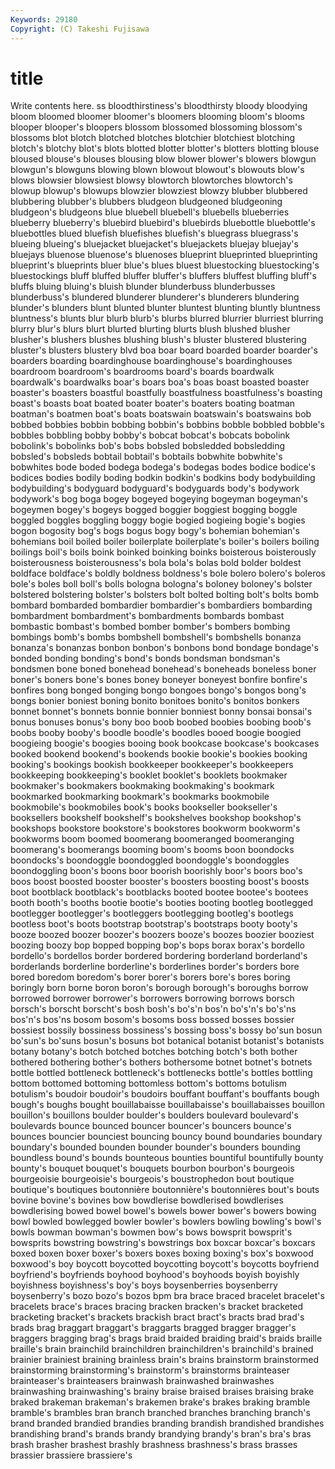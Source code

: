 ```yaml
---
Keywords: 29180 
Copyright: (C) Takeshi Fujisawa
---
```


# title

Write contents here.
ss bloodthirstiness's bloodthirsty bloody
bloodying bloom bloomed bloomer bloomer's bloomers blooming bloom's blooms blooper
blooper's bloopers blossom blossomed blossoming blossom's blossoms blot blotch blotched
blotches blotchier blotchiest blotching blotch's blotchy blot's blots blotted blotter
blotter's blotters blotting blouse bloused blouse's blouses blousing blow blower
blower's blowers blowgun blowgun's blowguns blowing blown blowout blowout's blowouts
blow's blows blowsier blowsiest blowsy blowtorch blowtorches blowtorch's blowup blowup's
blowups blowzier blowziest blowzy blubber blubbered blubbering blubber's blubbers bludgeon
bludgeoned bludgeoning bludgeon's bludgeons blue bluebell bluebell's bluebells blueberries blueberry
blueberry's bluebird bluebird's bluebirds bluebottle bluebottle's bluebottles blued bluefish bluefishes
bluefish's bluegrass bluegrass's blueing blueing's bluejacket bluejacket's bluejackets bluejay bluejay's
bluejays bluenose bluenose's bluenoses blueprint blueprinted blueprinting blueprint's blueprints bluer
blue's blues bluest bluestocking bluestocking's bluestockings bluff bluffed bluffer bluffer's
bluffers bluffest bluffing bluff's bluffs bluing bluing's bluish blunder blunderbuss
blunderbusses blunderbuss's blundered blunderer blunderer's blunderers blundering blunder's blunders blunt
blunted blunter bluntest blunting bluntly bluntness bluntness's blunts blur blurb
blurb's blurbs blurred blurrier blurriest blurring blurry blur's blurs blurt
blurted blurting blurts blush blushed blusher blusher's blushers blushes blushing
blush's bluster blustered blustering bluster's blusters blustery blvd boa boar
board boarded boarder boarder's boarders boarding boardinghouse boardinghouse's boardinghouses boardroom
boardroom's boardrooms board's boards boardwalk boardwalk's boardwalks boar's boars boa's
boas boast boasted boaster boaster's boasters boastful boastfully boastfulness boastfulness's
boasting boast's boasts boat boated boater boater's boaters boating boatman
boatman's boatmen boat's boats boatswain boatswain's boatswains bob bobbed bobbies
bobbin bobbing bobbin's bobbins bobble bobbled bobble's bobbles bobbling bobby
bobby's bobcat bobcat's bobcats bobolink bobolink's bobolinks bob's bobs bobsled
bobsledded bobsledding bobsled's bobsleds bobtail bobtail's bobtails bobwhite bobwhite's bobwhites
bode boded bodega bodega's bodegas bodes bodice bodice's bodices bodies
bodily boding bodkin bodkin's bodkins body bodybuilding bodybuilding's bodyguard bodyguard's
bodyguards body's bodywork bodywork's bog boga bogey bogeyed bogeying bogeyman
bogeyman's bogeymen bogey's bogeys bogged boggier boggiest bogging boggle boggled
boggles boggling boggy bogie bogied bogieing bogie's bogies bogon bogosity
bog's bogs bogus bogy bogy's bohemian bohemian's bohemians boil boiled
boiler boilerplate boilerplate's boiler's boilers boiling boilings boil's boils boink
boinked boinking boinks boisterous boisterously boisterousness boisterousness's bola bola's bolas
bold bolder boldest boldface boldface's boldly boldness boldness's bole bolero
bolero's boleros bole's boles boll boll's bolls bologna bologna's boloney
boloney's bolster bolstered bolstering bolster's bolsters bolt bolted bolting bolt's
bolts bomb bombard bombarded bombardier bombardier's bombardiers bombarding bombardment bombardment's
bombardments bombards bombast bombastic bombast's bombed bomber bomber's bombers bombing
bombings bomb's bombs bombshell bombshell's bombshells bonanza bonanza's bonanzas bonbon
bonbon's bonbons bond bondage bondage's bonded bonding bonding's bond's bonds
bondsman bondsman's bondsmen bone boned bonehead bonehead's boneheads boneless boner
boner's boners bone's bones boney boneyer boneyest bonfire bonfire's bonfires
bong bonged bonging bongo bongoes bongo's bongos bong's bongs bonier
boniest boning bonito bonitoes bonito's bonitos bonkers bonnet bonnet's bonnets
bonnie bonnier bonniest bonny bonsai bonsai's bonus bonuses bonus's bony
boo boob boobed boobies boobing boob's boobs booby booby's boodle
boodle's boodles booed boogie boogied boogieing boogie's boogies booing book
bookcase bookcase's bookcases booked bookend bookend's bookends bookie bookie's bookies
booking booking's bookings bookish bookkeeper bookkeeper's bookkeepers bookkeeping bookkeeping's booklet
booklet's booklets bookmaker bookmaker's bookmakers bookmaking bookmaking's bookmark bookmarked bookmarking
bookmark's bookmarks bookmobile bookmobile's bookmobiles book's books bookseller bookseller's booksellers
bookshelf bookshelf's bookshelves bookshop bookshop's bookshops bookstore bookstore's bookstores bookworm
bookworm's bookworms boom boomed boomerang boomeranged boomeranging boomerang's boomerangs booming
boom's booms boon boondocks boondocks's boondoggle boondoggled boondoggle's boondoggles boondoggling
boon's boons boor boorish boorishly boor's boors boo's boos boost
boosted booster booster's boosters boosting boost's boosts boot bootblack bootblack's
bootblacks booted bootee bootee's bootees booth booth's booths bootie bootie's
booties booting bootleg bootlegged bootlegger bootlegger's bootleggers bootlegging bootleg's bootlegs
bootless boot's boots bootstrap bootstrap's bootstraps booty booty's booze boozed
boozer boozer's boozers booze's boozes boozier booziest boozing boozy bop
bopped bopping bop's bops borax borax's bordello bordello's bordellos border
bordered bordering borderland borderland's borderlands borderline borderline's borderlines border's borders
bore bored boredom boredom's borer borer's borers bore's bores boring
boringly born borne boron boron's borough borough's boroughs borrow borrowed
borrower borrower's borrowers borrowing borrows borsch borsch's borscht borscht's bosh
bosh's bo's'n bos'n bo's'n's bo's'ns bos'n's bos'ns bosom bosom's bosoms
boss bossed bosses bossier bossiest bossily bossiness bossiness's bossing boss's
bossy bo'sun bosun bo'sun's bo'suns bosun's bosuns bot botanical botanist
botanist's botanists botany botany's botch botched botches botching botch's both
bother bothered bothering bother's bothers bothersome botnet botnet's botnets bottle
bottled bottleneck bottleneck's bottlenecks bottle's bottles bottling bottom bottomed bottoming
bottomless bottom's bottoms botulism botulism's boudoir boudoir's boudoirs bouffant bouffant's
bouffants bough bough's boughs bought bouillabaisse bouillabaisse's bouillabaisses bouillon bouillon's
bouillons boulder boulder's boulders boulevard boulevard's boulevards bounce bounced bouncer
bouncer's bouncers bounce's bounces bouncier bounciest bouncing bouncy bound boundaries
boundary boundary's bounded bounden bounder bounder's bounders bounding boundless bound's
bounds bounteous bounties bountiful bountifully bounty bounty's bouquet bouquet's bouquets
bourbon bourbon's bourgeois bourgeoisie bourgeoisie's bourgeois's boustrophedon bout boutique boutique's
boutiques boutonnière boutonnière's boutonnières bout's bouts bovine bovine's bovines bow
bowdlerise bowdlerised bowdlerises bowdlerising bowed bowel bowel's bowels bower bower's
bowers bowing bowl bowled bowlegged bowler bowler's bowlers bowling bowling's
bowl's bowls bowman bowman's bowmen bow's bows bowsprit bowsprit's bowsprits
bowstring bowstring's bowstrings box boxcar boxcar's boxcars boxed boxen boxer
boxer's boxers boxes boxing boxing's box's boxwood boxwood's boy boycott
boycotted boycotting boycott's boycotts boyfriend boyfriend's boyfriends boyhood boyhood's boyhoods
boyish boyishly boyishness boyishness's boy's boys boysenberries boysenberry boysenberry's bozo
bozo's bozos bpm bra brace braced bracelet bracelet's bracelets brace's
braces bracing bracken bracken's bracket bracketed bracketing bracket's brackets brackish
bract bract's bracts brad brad's brads brag braggart braggart's braggarts
bragged bragger bragger's braggers bragging brag's brags braid braided braiding
braid's braids braille braille's brain brainchild brainchildren brainchildren's brainchild's brained
brainier brainiest braining brainless brain's brains brainstorm brainstormed brainstorming brainstorming's
brainstorm's brainstorms brainteaser brainteaser's brainteasers brainwash brainwashed brainwashes brainwashing brainwashing's
brainy braise braised braises braising brake braked brakeman brakeman's brakemen
brake's brakes braking bramble bramble's brambles bran branch branched branches
branching branch's brand branded brandied brandies branding brandish brandished brandishes
brandishing brand's brands brandy brandying brandy's bran's bra's bras brash
brasher brashest brashly brashness brashness's brass brasses brassier brassiere brassiere's
